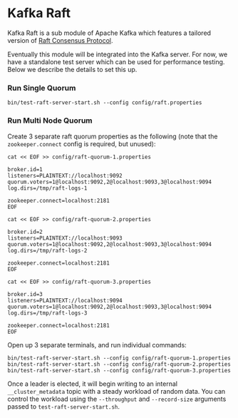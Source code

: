 Kafka Raft
=================
Kafka Raft is a sub module of Apache Kafka which features a tailored version of
[Raft Consensus Protocol](https://www.usenix.org/system/files/conference/atc14/atc14-paper-ongaro.pdf).
<p>

Eventually this module will be integrated into the Kafka server. For now,
we have a standalone test server which can be used for performance testing.
Below we describe the details to set this up.

### Run Single Quorum ###
    bin/test-raft-server-start.sh --config config/raft.properties

### Run Multi Node Quorum ###
Create 3 separate raft quorum properties as the following
(note that the `zookeeper.connect` config is required, but unused):

`cat << EOF >> config/raft-quorum-1.properties`
    
    broker.id=1
    listeners=PLAINTEXT://localhost:9092
    quorum.voters=1@localhost:9092,2@localhost:9093,3@localhost:9094
    log.dirs=/tmp/raft-logs-1
    
    zookeeper.connect=localhost:2181
    EOF

`cat << EOF >> config/raft-quorum-2.properties`
    
    broker.id=2
    listeners=PLAINTEXT://localhost:9093
    quorum.voters=1@localhost:9092,2@localhost:9093,3@localhost:9094
    log.dirs=/tmp/raft-logs-2
    
    zookeeper.connect=localhost:2181
    EOF
    
`cat << EOF >> config/raft-quorum-3.properties`
    
    broker.id=3
    listeners=PLAINTEXT://localhost:9094
    quorum.voters=1@localhost:9092,2@localhost:9093,3@localhost:9094
    log.dirs=/tmp/raft-logs-3
    
    zookeeper.connect=localhost:2181
    EOF
 
Open up 3 separate terminals, and run individual commands:

    bin/test-raft-server-start.sh --config config/raft-quorum-1.properties
    bin/test-raft-server-start.sh --config config/raft-quorum-2.properties
    bin/test-raft-server-start.sh --config config/raft-quorum-3.properties

Once a leader is elected, it will begin writing to an internal
`__cluster_metadata` topic with a steady workload of random data.
You can control the workload using the `--throughput` and `--record-size`
arguments passed to `test-raft-server-start.sh`.
